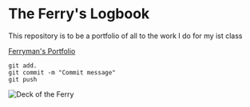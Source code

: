 # The Ferry's Logbook

This repository is to be a portfolio of all to the work I do for my ist class


[Ferryman's Portfolio](https://github.com/FerrymanoftheDamned/ist-portfolio-Connor)

```
git add.
git commit -m "Commit message"
git push
```

![Deck of the Ferry](https://static.wikia.nocookie.net/seaofthieves_gamepedia/images/b/b8/Ferry_of_the_damned.png/revision/latest?cb=20220220025508)
